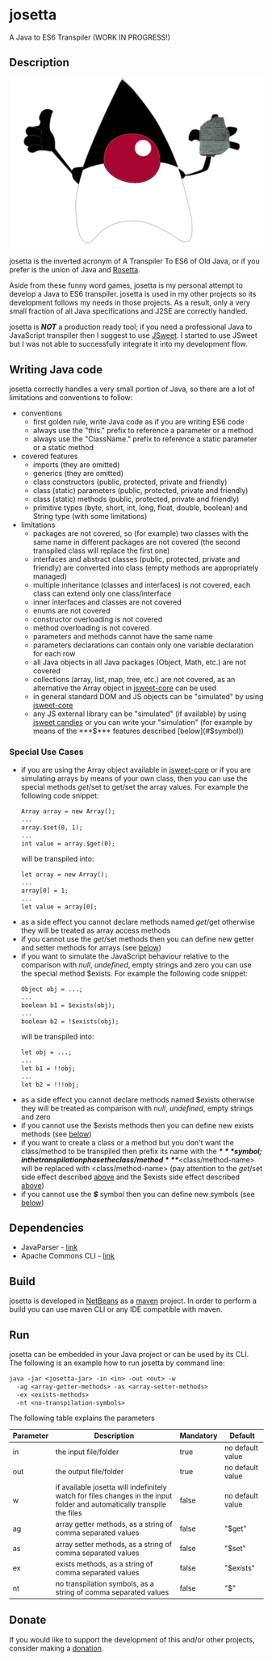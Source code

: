 # josetta
A Java to ES6 Transpiler (WORK IN PROGRESS!)

## Description
![josetta-mini.png](https://github.com/gianpierodiblasi/josetta/blob/master/josetta-mini.png?raw=true)

josetta is the inverted acronym of A Transpiler To ES6 of Old Java, or if you prefer is the union of Java and
[Rosetta](https://en.wikipedia.org/wiki/Rosetta_Stone).

Aside from these funny word games, josetta is my personal attempt to develop a Java to ES6 transpiler. josetta is used in my other
projects so its development follows my needs in those projects. As a result, only a very small fraction of all Java specifications
and J2SE are correctly handled.

josetta is ***NOT*** a production ready tool; if you need a professional Java to JavaScript transpiler then I suggest to use
[JSweet](https://jsweet.org). I started to use JSweet but I was not able to successfully integrate it into my development flow.

## Writing Java code
josetta correctly handles a very small portion of Java, so there are a lot of limitations and conventions to follow:
- conventions
  - first golden rule, write Java code as if you are writing ES6 code
  - always use the "this." prefix to reference a parameter or a method
  - always use the "ClassName." prefix to reference a static parameter or a static method  
- covered features
  - imports (they are omitted)
  - generics (they are omitted)
  - class constructors (public, protected, private and friendly)
  - class (static) parameters (public, protected, private and friendly)
  - class (static) methods (public, protected, private and friendly)
  - primitive types (byte, short, int, long, float, double, boolean) and String type (with some limitations)
- limitations
  - packages are not covered, so (for example) two classes with the same name in different packages are not covered
    (the second transpiled class will replace the first one)
  - interfaces and abstract classes (public, protected, private and friendly) are converted into class (empty methods are appropriately managed)
  - multiple inheritance (classes and interfaces) is not covered, each class can extend only one class/interface
  - inner interfaces and classes are not covered
  - enums are not covered
  - constructor overloading is not covered
  - method overloading is not covered
  - parameters and methods cannot have the same name
  - parameters declarations can contain only one variable declaration for each row
  - all Java objects in all Java packages (Object, Math, etc.) are not covered
  - collections (array, list, map, tree, etc.) are not covered, as an alternative the Array object in
    [jsweet-core](https://repository.jsweet.org/artifactory/libs-release-local/org/jsweet/jsweet-core/) can be used
  - in general standard DOM and JS objects can be "simulated" by using
    [jsweet-core](https://repository.jsweet.org/artifactory/libs-release-local/org/jsweet/jsweet-core/)
  - any JS external library can be "simulated" (if available) by using
    [jsweet candies](https://repository.jsweet.org/artifactory/libs-release-local/org/jsweet/candies/) or you can write your "simulation"
    (for example by means of the ***$*** features described [below](#$symbol))

### Special Use Cases
- if you are using the Array object available in [jsweet-core](https://repository.jsweet.org/artifactory/libs-release-local/org/jsweet/jsweet-core/)
  or if you are simulating arrays by means of your own class, then you can use the special methods $get/$set to get/set the array values.
  For example the following code snippet:
  ```
  Array array = new Array();
  ...
  array.$set(0, 1);
  ...
  int value = array.$get(0);
  ```
  will be transpiled into:
  ```
  let array = new Array();
  ...
  array[0] = 1;
  ...
  let value = array[0];
  ```
- <a name="get_set_side_effect"></a>as a side effect you cannot declare methods named $get/$get otherwise they will be treated as array access methods
- if you cannot use the $get/$set methods then you can define new getter and setter methods for arrays (see [below](#run))
- if you want to simulate the JavaScript behaviour relative to the comparison with *null*, *undefined*, empty strings and zero you can use the special
  method $exists. For example the following code snippet:
  ```
  Object obj = ...;
  ...
  boolean b1 = $exists(obj);
  ...
  boolean b2 = !$exists(obj);
  ```
  will be transpiled into:
  ```
  let obj = ...;
  ...
  let b1 = !!obj;
  ...
  let b2 = !!!obj;
  ```
- <a name="exists_side_effect"></a>as a side effect you cannot declare methods named $exists otherwise they will be treated as comparison with *null*, *undefined*,
  empty strings and zero
- if you cannot use the $exists methods then you can define new exists methods (see [below](#run))
- <a name="$symbol"></a>if you want to create a class or a method but you don't want the class/method to be transpiled then prefix its name with the ***$*** symbol;
  in the transpilation phase the class/method ***$***<class/method-name> will be replaced with <class/method-name> (pay attention to
  the $get/$set side effect described [above](#get_set_side_effect) and the $exists side effect described [above](#exists_side_effect))
- if you cannot use the ***$*** symbol then you can define new symbols (see [below](#run))

## Dependencies
- JavaParser - [link](https://javaparser.org/)
- Apache Commons CLI - [link](https://commons.apache.org/proper/commons-cli/)

## Build
josetta is developed in [NetBeans](https://netbeans.apache.org/) as a [maven](https://maven.apache.org/) project.
In order to perform a build you can use maven CLI or any IDE compatible with maven.

## Run
josetta can be embedded in your Java project or can be used by its CLI. The following is an example how to run josetta by command line:
```
java -jar <josetta-jar> -in <in> -out <out> -w
  -ag <array-getter-methods> -as <array-setter-methods>
  -ex <exists-methods>
  -nt <no-transpilation-symbols>
```
The following table explains the parameters

| Parameter | Description | Mandatory | Default |
| - | - | - | - |
| in  | the input file/folder  | true | no default value |
| out | the output file/folder | true | no default value |
| w   | if available josetta will indefinitely watch for files changes in the input folder and automatically transpile the files | false | no default value |
| ag  | array getter methods, as a string of comma separated values | false | "$get" |
| as  | array setter methods, as a string of comma separated values | false | "$set" | 
| ex  | exists methods, as a string of comma separated values | false | "$exists" |
| nt  | no transpilation symbols, as a string of comma separated values | false | "$" |

## Donate
If you would like to support the development of this and/or other projects, consider making a [donation](https://www.paypal.com/donate/?business=HCDX9BAEYDF4C&no_recurring=0&currency_code=EUR).